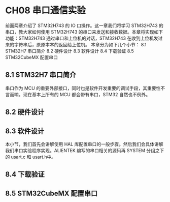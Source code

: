 # CH08 串口通信实验

前面两章介绍了 STM32H743 的 IO 口操作。这一章我们将学习 STM32H743 的串口，教大家如何使用 STM32H743 的串口来发送和接收数据。本章将实现如下功能：STM32H743 通过串口和上位机的对话，STM32H743 在收到上位机发过来的字符串后，原原本本的返回给上位机。
本章分为如下几个小节：
8.1 STM32H7 串口简介
8.2 硬件设计
8.3 软件设计
8.4 下载验证
8.5 STM32CubeMX 配置串口

## 8.1 STM32H7 串口简介
串口作为 MCU 的重要外部接口，同时也是软件开发重要的调试手段，其重要性不言而喻。现在基本上所有的 MCU 都会带有串口，STM32 自然也不例外。

## 8.2 硬件设计

## 8.3 软件设计
本小节，我们首先会讲解使用 HAL 库配置串口的一般步骤。然后我们会具体讲解我们串口实验程序实现。ALIENTEK 编写的串口相关的源码再 SYSTEM 分组之下的 usart.c 和 usart.h中。

## 8.4 下载验证

## 8.5 STM32CubeMX 配置串口





